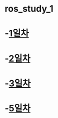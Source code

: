 # ros_study_1
# -[1일차](20230502.md)
# -[2일차](20230503.md)
# -[3일차](20230504.md)
# -[5일차](20230508.md)
